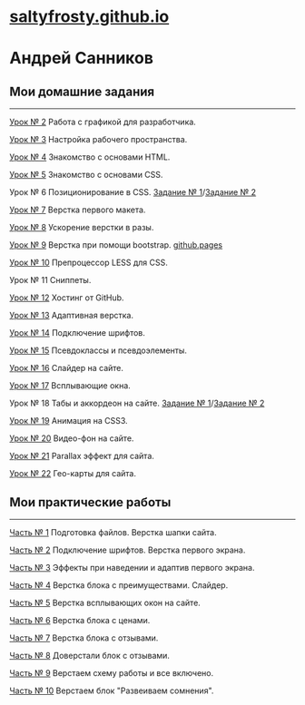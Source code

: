 # [saltyfrosty.github.io](https://github.com/SaltyFrosty/saltyfrosty.github.io "Описание")
# Андрей Санников
## Мои домашние задания

---

[Урок № 2](https://yadi.sk/d/PGKE5mo3ILmpvQ "Описание") Работа с графикой для разработчика.

[Урок № 3](https://yadi.sk/d/itvaWeZr35dKTg "Описание") Настройка рабочего пространства.

[Урок № 4](https://codepen.io/SaltyFrosty/pen/WWKoNv "Описание") Знакомство с основами HTML.

[Урок № 5](https://codepen.io/SaltyFrosty/pen/oOMZxW?editors=1100 "Описание") Знакомство с основами CSS.

Урок № 6 Позиционирование в CSS. [Задание № 1](https://codepen.io/SaltyFrosty/pen/mgGRey "Описание")/[Задание № 2](https://codepen.io/SaltyFrosty/pen/pBOEOz "Описание")

[Урок № 7](https://yadi.sk/d/eJBiXCOp44IRcA "Описание") Верстка первого макета.

[Урок № 8](https://yadi.sk/d/o4hBLEYtiu-HsQ "Описание") Ускорение верстки в разы.

[Урок № 9](https://yadi.sk/d/PgUwMhTVng6J2g "Описание") Верстка при помощи bootstrap. [github.pages](https://saltyfrosty.github.io/module_3.lesson_9/index.html "Описание") 

[Урок № 10](https://yadi.sk/d/TKaRcm2WWMWNfw "Описание") Препроцессор LESS для CSS.

Урок № 11 Сниппеты.

[Урок № 12](https://saltyfrosty.github.io "Описание") Хостинг от GitHub.

[Урок № 13](https://saltyfrosty.github.io/lesson_13/index.html "Описание") Адаптивная верстка.

[Урок № 14](https://saltyfrosty.github.io/lesson_14/index.html "Описание") Подключение шрифтов.

[Урок № 15](https://saltyfrosty.github.io/lesson_15/index.html "Описание") Псевдоклассы и псевдоэлементы.

[Урок № 16](https://saltyfrosty.github.io/lesson_16/src/index.html "Описание") Слайдер на сайте.

[Урок № 17](https://saltyfrosty.github.io/lesson_17/src/index.html "Описание") Всплывающие окна.

Урок № 18 Табы и аккордеон на сайте. [Задание № 1](https://saltyfrosty.github.io/lesson_18/tab/src/index.html "Описание")/[Задание № 2](https://saltyfrosty.github.io/lesson_18/accordion/src/index.html "Описание")

[Урок № 19](https://saltyfrosty.github.io/lesson_19/src/index.html "Описание") Анимация на CSS3.

[Урок № 20](https://saltyfrosty.github.io/lesson_20/src/index.html "Описание") Видео-фон на сайте.

[Урок № 21](https://saltyfrosty.github.io/lesson_21/src/index.html "Описание") Parallax эффект для сайта.

[Урок № 22](https://saltyfrosty.github.io/lesson_22/src/index.html "Описание") Гео-карты для сайта.

## Мои практические работы

---

[Часть № 1](https://saltyfrosty.github.io/practic.p1/src/index.html "Описание") Подготовка файлов. Верстка шапки сайта.

[Часть № 2](https://saltyfrosty.github.io/practic.p2/src/index.html "Описание") Подключение шрифтов. Верстка первого экрана.

[Часть № 3](https://saltyfrosty.github.io/practic.p3/src/index.html "Описание") Эффекты при наведении и адаптив первого экрана.

[Часть № 4](https://saltyfrosty.github.io/practic.p4/src/index.html "Описание") Верстка блока с преимуществами. Слайдер.

[Часть № 5](https://saltyfrosty.github.io/practic.p5/src/index.html "Описание") Верстка всплывающих окон на сайте.

[Часть № 6](https://saltyfrosty.github.io/practic.p6/src/index.html "Описание") Верстка блока с ценами.

[Часть № 7](https://saltyfrosty.github.io/practic.p7/src/index.html "Описание") Верстка блока с отзывами.

[Часть № 8](https://saltyfrosty.github.io/practic.p8/src/index.html "Описание") Доверстали блок с отзывами.

[Часть № 9](https://saltyfrosty.github.io/practic.p9/src/index.html "Описание") Верстаем схему работы и все включено.

[Часть № 10](https://saltyfrosty.github.io/practic.p10/src/index.html "Описание") Верстаем блок "Развеиваем сомнения".
